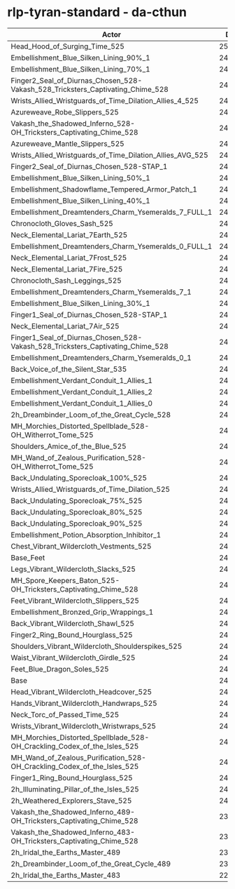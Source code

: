 # rlp-tyran-standard - da-cthun
| Actor | DPS | Increase |
|---|:---:|:---:|
|Head_Hood_of_Surging_Time_525|253274|4.03%|
|Embellishment_Blue_Silken_Lining_90%_1|248900|2.24%|
|Embellishment_Blue_Silken_Lining_70%_1|247628|1.72%|
|Finger2_Seal_of_Diurnas_Chosen_528-Vakash_528_Tricksters_Captivating_Chime_528|247363|1.61%|
|Wrists_Allied_Wristguards_of_Time_Dilation_Allies_4_525|247357|1.60%|
|Azureweave_Robe_Slippers_525|247178|1.53%|
|Vakash_the_Shadowed_Inferno_528-OH_Tricksters_Captivating_Chime_528|247124|1.51%|
|Azureweave_Mantle_Slippers_525|246818|1.38%|
|Wrists_Allied_Wristguards_of_Time_Dilation_Allies_AVG_525|246572|1.28%|
|Finger2_Seal_of_Diurnas_Chosen_528-STAP_1|246487|1.25%|
|Embellishment_Blue_Silken_Lining_50%_1|246439|1.23%|
|Embellishment_Shadowflame_Tempered_Armor_Patch_1|246136|1.10%|
|Embellishment_Blue_Silken_Lining_40%_1|245871|0.99%|
|Embellishment_Dreamtenders_Charm_Ysemeralds_7_FULL_1|245860|0.99%|
|Chronocloth_Gloves_Sash_525|245769|0.95%|
|Neck_Elemental_Lariat_7Earth_525|245449|0.82%|
|Embellishment_Dreamtenders_Charm_Ysemeralds_0_FULL_1|245434|0.81%|
|Neck_Elemental_Lariat_7Frost_525|245432|0.81%|
|Neck_Elemental_Lariat_7Fire_525|245389|0.80%|
|Chronocloth_Sash_Leggings_525|245272|0.75%|
|Embellishment_Dreamtenders_Charm_Ysemeralds_7_1|245216|0.72%|
|Embellishment_Blue_Silken_Lining_30%_1|245175|0.71%|
|Finger1_Seal_of_Diurnas_Chosen_528-STAP_1|245051|0.66%|
|Neck_Elemental_Lariat_7Air_525|245043|0.65%|
|Finger1_Seal_of_Diurnas_Chosen_528-Vakash_528_Tricksters_Captivating_Chime_528|244962|0.62%|
|Embellishment_Dreamtenders_Charm_Ysemeralds_0_1|244847|0.57%|
|Back_Voice_of_the_Silent_Star_535|244702|0.51%|
|Embellishment_Verdant_Conduit_1_Allies_1|244691|0.51%|
|Embellishment_Verdant_Conduit_1_Allies_2|244671|0.50%|
|Embellishment_Verdant_Conduit_1_Allies_0|244593|0.47%|
|2h_Dreambinder_Loom_of_the_Great_Cycle_528|244489|0.43%|
|MH_Morchies_Distorted_Spellblade_528-OH_Witherrot_Tome_525|244386|0.38%|
|Shoulders_Amice_of_the_Blue_525|244359|0.37%|
|MH_Wand_of_Zealous_Purification_528-OH_Witherrot_Tome_525|244333|0.36%|
|Back_Undulating_Sporecloak_100%_525|244257|0.33%|
|Wrists_Allied_Wristguards_of_Time_Dilation_525|244161|0.29%|
|Back_Undulating_Sporecloak_75%_525|244115|0.27%|
|Back_Undulating_Sporecloak_80%_525|244062|0.25%|
|Back_Undulating_Sporecloak_90%_525|244014|0.23%|
|Embellishment_Potion_Absorption_Inhibitor_1|243998|0.22%|
|Chest_Vibrant_Wildercloth_Vestments_525|243898|0.18%|
|Base_Feet|243785|0.14%|
|Legs_Vibrant_Wildercloth_Slacks_525|243770|0.13%|
|MH_Spore_Keepers_Baton_525-OH_Tricksters_Captivating_Chime_528|243604|0.06%|
|Feet_Vibrant_Wildercloth_Slippers_525|243593|0.06%|
|Embellishment_Bronzed_Grip_Wrappings_1|243571|0.05%|
|Back_Vibrant_Wildercloth_Shawl_525|243528|0.03%|
|Finger2_Ring_Bound_Hourglass_525|243518|0.03%|
|Shoulders_Vibrant_Wildercloth_Shoulderspikes_525|243471|0.01%|
|Waist_Vibrant_Wildercloth_Girdle_525|243464|0.01%|
|Feet_Blue_Dragon_Soles_525|243461|0.00%|
|Base|243451|0.00%|
|Head_Vibrant_Wildercloth_Headcover_525|243322|-0.05%|
|Hands_Vibrant_Wildercloth_Handwraps_525|243249|-0.08%|
|Neck_Torc_of_Passed_Time_525|243227|-0.09%|
|Wrists_Vibrant_Wildercloth_Wristwraps_525|243212|-0.10%|
|MH_Morchies_Distorted_Spellblade_528-OH_Crackling_Codex_of_the_Isles_525|242933|-0.21%|
|MH_Wand_of_Zealous_Purification_528-OH_Crackling_Codex_of_the_Isles_525|242780|-0.28%|
|Finger1_Ring_Bound_Hourglass_525|242712|-0.30%|
|2h_Illuminating_Pillar_of_the_Isles_525|242072|-0.57%|
|2h_Weathered_Explorers_Stave_525|241020|-1.00%|
|Vakash_the_Shadowed_Inferno_489-OH_Tricksters_Captivating_Chime_528|236862|-2.71%|
|Vakash_the_Shadowed_Inferno_483-OH_Tricksters_Captivating_Chime_528|235446|-3.29%|
|2h_Iridal_the_Earths_Master_489|230574|-5.29%|
|2h_Dreambinder_Loom_of_the_Great_Cycle_489|230429|-5.35%|
|2h_Iridal_the_Earths_Master_483|228697|-6.06%|
